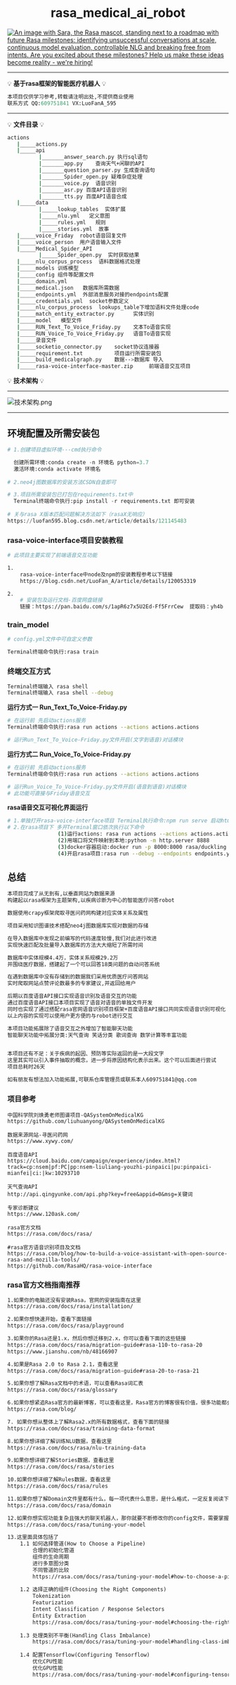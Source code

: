 <h1 align="center">rasa_medical_ai_robot</h1>

<div align="center">
</div>

<a href="https://grnh.se/05a908c02us" target="_blank"><img align="center" src="https://www.rasa.com/assets/img/github/hiring_banner.png" alt="An image with Sara, the Rasa mascot, standing next to a roadmap with future Rasa milestones: identifying unsuccessful conversations at scale, continuous model evaluation, controllable NLG and breaking free from intents. Are you excited about these milestones? Help us make these ideas become reality - we're hiring!" title="We're hiring! Learn more"></a>

<hr />

💡 **基于rasa框架的智能医疗机器人** 💡

```python
本项目仅供学习参考,转载请注明出处,不提供商业使用
联系方式 QQ:609751841 VX:LuoFanA_595
```

<hr />

💡 **文件目录** 💡

```bash
actions
   |_____actions.py
   |_____api
          |_______answer_search.py 执行sql语句
          |_______app.py    查询天气+闲聊的API
          |_______question_parser.py 生成查询语句
          |_______Spider_open.py 疑难杂症处理
          |_______voice.py  语音识别  
          |_______asr.py 百度API语音识别
          |_______tts.py 百度API语音合成
   |_____data
          |_____lookup_tables  实体扩展
          |_____nlu.yml   定义意图
          |_____rules.yml   规则
          |_____stories.yml  故事
   |_____voice_Friday  robot语音回复文件
   |_____voice_person  用户语音输入文件
   |_____Medical_Spider_API
          |_____Spider_open.py  实时获取结果
   |_____nlu_corpus_process  语料数据格式处理
   |_____models 训练模型
   |_____config 组件等配置文件
   |_____domain.yml     
   |_____medical.json   数据库所需数据
   |_____endpoints.yml  外部消息服务对接的endpoints配置
   |_____credentials.yml  socket参数定义
   |_____nlu_corpus_process  lookups_table下增加语料文件处理code
   |_____match_entity_extractor.py      实体识别  
   |_____model   模型文件
   |_____RUN_Text_To_Voice_Friday.py    文本To语音实现
   |_____RUN_Voice_To_Voice_Friday.py   语音To语音实现
   |_____录音文件
   |_____socketio_connector.py    socket协议连接器
   |_____requirement.txt          项目运行所需安装包
   |_____build_medicalgraph.py    数据-->数据库 导入
   |_____rasa-voice-interface-master.zip     前端语音交互项目
```

💡 **技术架构** 💡

---
![技术架构.png](https://github.com/LuoFanA595/Medical-Robot-AI/blob/master/%E6%8A%80%E6%9C%AF%E6%9E%B6%E6%9E%84.png?raw=true)

---
##  **环境配置及所需安装包** 

```python
# 1.创建项目虚拟环境---cmd执行命令

  创建所需环境:conda create -n 环境名 python=3.7
  激活环境:conda activate 环境名
  
# 2.neo4j图数据库的安装方法CSDN自查即可

# 3.项目所需安装包已打包在requirements.txt中
  Terminal终端命令执行:pip install -r requirements.txt 即可安装
  
# 关与rasa X版本匹配问题解决方法如下（rasaX无响应）
https://luofan595.blog.csdn.net/article/details/121145483
```

###  **rasa-voice-interface项目安装教程** 
```bash
# 此项目主要实现了前端语音交互功能

1.
    rasa-voice-interface中node及npm的安装教程参考以下链接
    https://blog.csdn.net/LuoFan_A/article/details/120053319

2.
    # 安装包及运行文档-百度网盘链接
    链接：https://pan.baidu.com/s/1apR6z7x5U2Ed-Ff5FrrCew  提取码：yh4b
```

###  **train_model** 
```bash
# config.yml文件中可自定义参数

Terminal终端命令执行:rasa train
```

<h3> 终端交互方式</h3>

```bash
Terminal终端输入 rasa shell
Terminal终端输入 rasa shell --debug
```

 **运行方式一   Run_Text_To_Voice-Friday.py** 

```bash
# 在运行前 先启动actions服务
Terminal终端命令执行:rasa run actions --actions actions.actions

# 运行Run_Text_To_Voice-Friday.py文件开启(文字到语音)对话模块
```

 **运行方式二 Run_Voice_To_Voice-Friday.py** 

```bash
# 在运行前 先启动actions服务
Terminal终端命令执行:rasa run actions --actions actions.actions

# 运行Run_Voice_To_Voice-Friday.py文件开启(语音到语音)对话模块
# 此功能可直接与Friday语音交互
```

 **rasa语音交互可视化界面运行** 

```bash
# 1.单独打开rasa-voice-interface项目 Terminal执行命令:npm run serve 启动html界面
# 2.在rasa项目下 多开Terminal窗口依次执行以下命令
                (1)运行actions: rasa run actions --actions actions.actions
                (2)用端口将文件映射到本地:python -m http.server 8888
                (3)docker容器启动:docker run -p 8000:8000 rasa/duckling
                (4)开启rasa项目:rasa run --debug --endpoints endpoints.yml --credentials credentials.yml --enable-api
```

<h2>总结</h2>

```bash
本项目完成了从无到有,以垂直网站为数据来源
构建起以rasa框架为主题架构,以疾病诊断为中心的智能医疗问答robot

数据使用crapy框架爬取寻医问药网构建对应实体关系及属性

项目采用知识图谱技术搭配neo4j图数据库实现对数据的存储

在导入数据库中发现之前编写的代码速度较慢,我们对此进行改进
实现快速匹配及批量导入数据库的方法大大缩短了所需时间

数据库中实体规模4.4万，实体关系规模29.2万
并围绕医疗数据，搭建起了一个可以回答18类问题的自动问答系统

在遇到数据库中没有存储到的数据我们采用优质医疗问答网站
实时爬取网站点赞评论数最多的专家建议,并返回给用户

后期以百度语音API接口实现语音识别及语音交互的功能
通过百度语音API接口本项目实现了语音对语音的单独文件开发
同时也实现了通过搭配rasa官网语音识别项目框架+百度语音API接口共同实现语音识别可视化
以上内容的实现可以使用户更方便的与robot进行交互

本项目功能拓展除了语音交互之外增加了智能聊天功能
智能聊天功能中拓展分类:天气查询 笑话分类 歌词查询 数学计算等丰富功能


本项目还有不足：关于疾病的起因、预防等实际返回的是一大段文字
这里其实可以引入事件抽取的概念，进一步将原因结构化表示出来。这个可以后面进行尝试
项目总耗时26天

如有朋友有想法加入功能拓展,可联系仓库管理员或联系本人609751841@qq.com
```

<h3>项目参考</h3>

```
中国科学院刘焕勇老师图谱项目-QASystemOnMedicalKG
https://github.com/liuhuanyong/QASystemOnMedicalKG

数据来源网站-寻医问药网
https://www.xywy.com/

百度语音API
https://cloud.baidu.com/campaign/experience/index.html?track=cp:nsem|pf:PC|pp:nsem-liuliang-youzhi-pinpaici|pu:pinpaici-mianfei|ci:|kw:10293710

天气查询API
http://api.qingyunke.com/api.php?key=free&appid=0&msg=关键词

专家诊断建议
https://www.120ask.com/

rasa官方文档
https://rasa.com/docs/rasa/

#rasa官方语音识别项目及文档
https://rasa.com/blog/how-to-build-a-voice-assistant-with-open-source-rasa-and-mozilla-tools/
https://github.com/RasaHQ/rasa-voice-interface
```


<h3>rasa官方文档指南推荐</h3>

```html
1.如果你的电脑还没有安装Rasa，官网的安装指南在这里
https://rasa.com/docs/rasa/installation/

2.如果你想快速开始，查看下面链接
https://rasa.com/docs/rasa/playground

3.如果你的Rasa还是1.x，然后你想迁移到2.x，你可以查看下面的这些链接
https://rasa.com/docs/rasa/migration-guide#rasa-110-to-rasa-20
https://www.jianshu.com/nb/48166907

4.如果是Rasa 2.0 to Rasa 2.1，查看这里
https://rasa.com/docs/rasa/migration-guide#rasa-20-to-rasa-21

5.如果你想了解Rasa文档中的术语，可以查看Rasa词汇表
https://rasa.com/docs/rasa/glossary

6.如果你想紧追Rasa官方的最新博客，可以查看这里，Rasa官方的博客很有价值，很多功能都会在这里以Demo的形式进行实现
https://rasa.com/blog/

7. 如果你想从整体上了解Rasa2.x的所有数据格式，查看下面的链接
https://rasa.com/docs/rasa/training-data-format

8.如果你想详细了解训练NLU数据，查看这里
https://rasa.com/docs/rasa/nlu-training-data

9.如果你想详细了解Stories数据，查看这里
https://rasa.com/docs/rasa/stories

10.如果你想详细了解Rules数据，查看这里
https://rasa.com/docs/rasa/rules

11.如果你想了解Domain文件里都有什么，每一项代表什么意思，是什么格式，一定反复阅读下面链接的内容
https://rasa.com/docs/rasa/domain

12.如果你想实现功能复杂且强大的聊天机器人，那你就要不断修改你的config文件，需要掌握下面链接里的内容
https://rasa.com/docs/rasa/tuning-your-model

13.这里面具体包括了
    1.1 如何选择管道(How to Choose a Pipeline)
        合理的初始化管道
        组件的生命周期
        进行多意图分类
        不同管道的比较
        https://rasa.com/docs/rasa/tuning-your-model#how-to-choose-a-pipeline
    
    1.2 选择正确的组件(Choosing the Right Components)
        Tokenization
        Featurization
        Intent Classification / Response Selectors
        Entity Extraction
        https://rasa.com/docs/rasa/tuning-your-model#choosing-the-right-components
        
    1.3 处理类别不平衡(Handling Class Imbalance)
        https://rasa.com/docs/rasa/tuning-your-model#handling-class-imbalance
        
    1.4 配置Tensorflow(Configuring Tensorflow)
        优化CPU性能
        优化GPU性能
        https://rasa.com/docs/rasa/tuning-your-model#configuring-tensorflow
```
